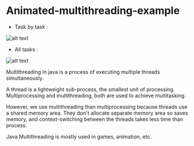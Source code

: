 # Animated-multithreading-example

- Task by task :

![alt text](https://imgur.com/rNthBIC.gif)

- All tasks :

![alt text](https://imgur.com/MiZojZw.gif)

Multithreading in java is a process of executing multiple threads simultaneously.

A thread is a lightweight sub-process, the smallest unit of processing. Multiprocessing and multithreading, both are used to achieve multitasking.

However, we use multithreading than multiprocessing because threads use a shared memory area. They don't allocate separate memory area so saves memory, and context-switching between the threads takes less time than process.

Java Multithreading is mostly used in games, animation, etc.
